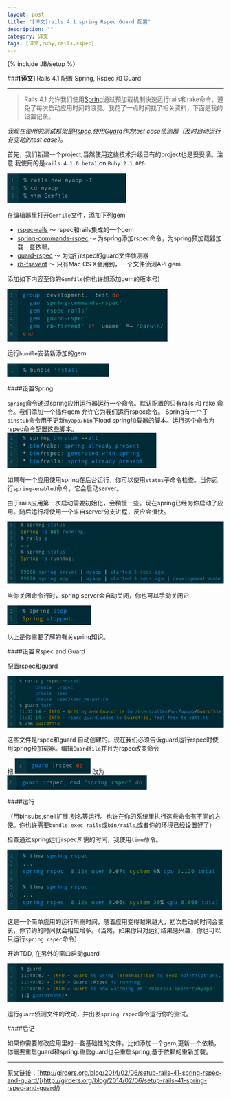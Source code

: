```yaml
---
layout: post
title: "[译文]rails 4.1 spring Rspec Guard 配置"
description: ""
category: 译文
tags: [译文,ruby,rails,rspec]
---
```

{% include JB/setup %}


###**[译文]** Rails 4.1 配置 Spring, Rspec 和 Guard


----------


> Rails 4.1 允许我们使用[Spring](https://github.com/rails/spring)通过预加载机制快速运行rails和rake命令，避免了每次启动应用时间的浪费。我花了一点时间找了相关资料，下面是我的设置记录。

*我现在使用的测试框架是[Rspec](http://rspec.info/),使用[Guard](https://github.com/guard/guard)作为test case侦测器（及时自动运行有变动的test case）。*

首先，我们新建一个project,当然使用这些技术升级已有的project也是妥妥滴。注意 我使用的是`rails 4.1.0.beta1`,on `Ruby 2.1.0P0`.

![Alt text](/article_images/rsrg1.png)

在编辑器里打开`Gemfile`文件，添加下列gem

- [rspec-rails](https://rubygems.org/gems/rspec-rails) ～ rspec和rails集成的一个gem
- [spring-commands-rspec](https://rubygems.org/gems/spring-commands-rspec) ～ 为spring添加rspec命令，为spring预加载器加载一些依赖。
- [guard-rspec](https://rubygems.org/gems/guard-rspec) ～ 为运行rspec的guard文件侦测器
- [rb-fsevent](https://rubygems.org/gems/rb-fsevent) ～ 只有Mac OS X会用到，一个文件侦测API gem. 

添加如下内容至你的`Gemfile`(你也许想添加gem的版本号)

![Alt text](/article_images/rsrg2.png)

运行`bundle`安装新添加的gem

![Alt text](/article_images/rsrg3.png)

####设置Spring

`spring`命令通过spring应用运行器运行一个命令。默认配置的只有rails 和 rake 命令。我们添加一个插件gem 允许它为我们运行rspec命令。
Spring有一个子`binstub`命令用于更新`myapp/bin`下load spring加载器的脚本。运行这个命令为rspec命令配置这些脚本。
![Alt text](/article_images/rsrg4.png)

如果有一个应用使用spring在后台运行，你可以使用`status`子命令检查。当你运行`spring-enabled`命令，它会启动server。

由于rails应用第一次启动需要初始化，会稍慢一些。现在spring已经为你启动了应用。随后运行将使用一个来自server分支进程，反应会很快。

![Alt text](/article_images/rsrg5.png)


当你关闭命令行时，spring server会自动关闭，你也可以手动关闭它

![Alt text](/article_images/rsrg6.png)


以上是你需要了解的有关spring知识。

####设置 Rspec and Guard

配置rspec和guard

![Alt text](/article_images/rsrg8.png)

这些文件是rspec和guard 自动创建的。现在我们必须告诉guard运行rspec时使用spring预加载器。编辑`Guardfile`并且为rspec改变命令

把
![Alt text](/article_images/rsrg9.png)
改为
![Alt text](/article_images/rsrg10.png)

####运行

（用binsubs,shell扩展,别名等运行。也许在你的系统里执行这些命令有不同的方使。你也许需要`bundle exec rails`或`bin/rails`,或者你的环境已经设置好了）

检查通过spring运行rspec所需的时间，我使用`time`命令。

![Alt text](/article_images/rsrg11.png)

这是一个简单应用的运行所需时间，随着应用变得越来越大，初次启动的时间会变长，你节约的时间就会相应增多。（当然，如果你只对运行结果感兴趣，你也可以只运行`spring rspec`命令）

开始TDD, 在另外的窗口启动guard

![Alt text](/article_images/rsrg12.png)

运行`guard`侦测文件的改动，并出发`spring rspec`命令运行你的测试。

####后记

如果你需要修改应用里的一些基础性的文件，比如添加一个gem,更新一个依赖，你需要重启guard和spring.重启guard也会重启spring,基于依赖的重新加载。


----------


原文链接：[http://girders.org/blog/2014/02/06/setup-rails-41-spring-rspec-and-guard/](http://girders.org/blog/2014/02/06/setup-rails-41-spring-rspec-and-guard/)

